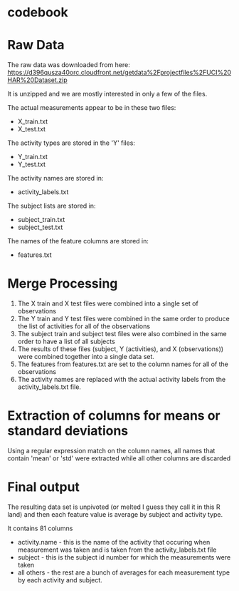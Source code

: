 codebook
=========

# Raw Data
The raw data was downloaded from here:  https://d396qusza40orc.cloudfront.net/getdata%2Fprojectfiles%2FUCI%20HAR%20Dataset.zip 

It is unzipped and we are mostly interested in only a few of the files.

The actual measurements appear to be in these two files:
* X_train.txt
* X_test.txt

The activity types are stored in the 'Y' files:
* Y_train.txt
* Y_test.txt

The activity names are stored in:
* activity_labels.txt

The subject lists are stored in:
* subject_train.txt
* subject_test.txt

The names of the feature columns are stored in:
* features.txt

# Merge Processing

1. The X train and X test files were combined into a single set of observations
2. The Y train and Y test files were combined in the same order to produce the list of activities for all of the observations
3. The subject train and subject test files were also combined in the same order to have a list of all subjects
4. The results of these files (subject, Y (activities), and X (observations)) were combined together into a single data set.
5. The features from features.txt are set to the column names for all of the observations
6. The activity names are replaced with the actual activity labels from the activity_labels.txt file.

# Extraction of columns for means or standard deviations
Using a regular expression match on the column names, all names that contain 'mean' or 'std' were extracted while all other columns are discarded

# Final output
The resulting data set is unpivoted (or melted I guess they call it in this R land) and then each feature value is average by subject and activity type.

It contains 81 columns

* activity.name - this is the name of the activity that occuring when measurement was taken and is taken from the activity_labels.txt file
* subject - this is the subject id number for which the measurements were taken
* all others - the rest are a bunch of averages for each measurement type by each activity and subject.









